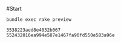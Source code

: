 #Start
```
bundle exec rake preview
```



```
3538223aed8e4032b067
552432016ea994e587e1467fa90fd550e583a96e
```
